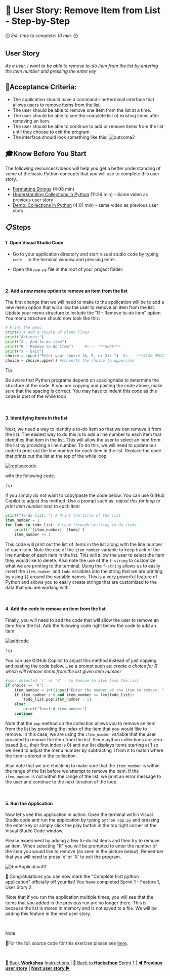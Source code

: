 # 📖 User Story: Remove Item from List - Step-by-Step
⏲️ _Est. time to complete: 10 min._ ⏲️

## User Story

*As a user, I want to be able to remove to-do item from the list by entering the item number and pressing the enter key*

## 🎯Acceptance Criteria:
- The application should have a command-line/terminal interface that allows users to remove items from the list.
- The user should be able to remove one item from the list at a time.
- The user should be able to see the complete list of existing items after removing an item.
- The user should be able to continue to add or remove items from the list until they choose to exit the program.
- The interface should look something like this:
    ![outcome2](/Track_1_ToDo_App/Sprint-01%20-%20Basic%20Application/images/outcome-S1-F1-US2.png)

## 🎓Know Before You Start
The following resources/videos will help you get a better understanding of some of the basic Python concepts that you will use to complete this user story.
- [Formatting Strings](https://www.youtube.com/watch?v=bQQqxysLIGE&list=PLlrxD0HtieHhS8VzuMCfQD4uJ9yne1mE6&index=11) (4:08 min) <br/>
- [Understanding Collections in Python](https://www.youtube.com/watch?v=beA8IsY3mQs&list=PLlrxD0HtieHhS8VzuMCfQD4uJ9yne1mE6&index=25) (11:26 min) - Same video as previous user story<br/>
- [Demo: Collections in Python](https://www.youtube.com/watch?v=4PaSlXNjawM&list=PLlrxD0HtieHhS8VzuMCfQD4uJ9yne1mE6&index=26) (4:01 min) - same video as previous user story<br/>
     

## 📋Steps

#### 1. Open Visual Studio Code
- Go to your application directory and start visual studio code by typing `code .` in the terminal window and pressing enter.

- Open the `app.py` file in the root of your project folder.

<br/>

#### 2. Add a new menu option to remove an item from the list
The first change that we will need to make to the application will be to add a new menu option that will allow the user to remove an item from the list. Update your menu structure to include the "R - Remove to-do item" option. You menu structure should now look like this:

```python
# Print the menu
print() # Add a couple of blank lines
print("Actions:")
print("A - Add to-do item")
print("R - Remove to-do item")     #<--- ***HERE***
print("X - Exit")
choice = input("Enter your choice (A, R, or X): ")  #<--- ***ALSO UPDATE MENU OPTIONS with the 'R' ***
choice = choice.upper() #converts the choice to uppercase
```

> [!TIP]
> Be aware that Python programs depend on spacing/tabs to determine the structure of the code. If you are copying and pasting the code above, make sure that the spacing is correct.  You may have to indent this code
as this code is part of the while loop

<br/>

#### 3. Identifying items in the list
Next, we need a way to identify a to-do item so that we can remove it from the list.  The easiest way to do this is to add a line number to each item that identifies that item in the list. This will allow the user to select an item from the list by providing a line number.  To do this, we will need to update our code to print out the line number for each item in the list.   Replace the code that prints out the list at the top of the while loop 

![replacecode](/Track_1_ToDo_App/Sprint-01%20-%20Basic%20Application/images/EditCode-S1-F1-US02-01.png)

with the following code.

> [!TIP]
> If you simply do not want to copy/paste the code below.  You can use GitHub Copilot to adjust this method. Use a prompt such as: *adjust this for loop to print item number next to each item*   

```python
print("To-do list: ") # Print the title of the list
item_number = 1
for todo in todo_list: # Loop through existing to-do items
    print(f'{item_number}: {todo}')
    item_number += 1
```

This code will print out the list of items in the list along with the line number of each item.  Note the use of the `item_number` variable to keep track of the line number of each item in the list. This will allow the user to select the item they would like to delete.  Also note the use of the `f-string` to customize what we are printing to the terminal. Using the `f-string` allows us to easily insert the `item_number` and `todo` variables into the string that we are printing by using `{}` around the variable names.  This is a very powerful feature of Python and allows you to easily create strings that are customized to the data that you are working with.

<br/>

#### 4. Add the code to remove an item from the list
Finally, you will need to add the code that will allow the user to remove an item from the list. Add the following code right below the code to add an item.

![addcode](/Track_1_ToDo_App/Sprint-01%20-%20Basic%20Application/images/EditCode-S1-F1-US02-02.png)

> [!TIP]
> You can use GitHub Copilot to adjust this method instead of just copying and pasting the code below. Use a prompt such as: *create a choice for R which will remove items from the list given item number*

```python
#user selected 'r' or 'R' - To Remove an item from the list
if choice == "R":
    item_number = int(input("Enter the number of the item to remove: "))
    if item_number > 0 and item_number <= len(todo_list):
        todo_list.pop(item_number - 1)
    else:
        print("Invalid item number")
    continue
```

Note that the `pop` method on the collection allows you to remove an item from the list by providing the index of the item that you would like to remove.  In this case, we are using the `item_number` variable that the user provided to remove the item from the list. Since python collections are zero-based (i.e., their first index is 0) and our list displays items starting at 1 so we need to adjust the menu number by subtracting 1 from it to match where the item is stored in the collection. 

Also note that we are checking to make sure that the `item_number` is within the range of the list before we attempt to remove the item.  If the `item_number` is not within the range of the list, we print an error message to the user and continue to the next iteration of the loop.

<br/>

#### 5. Run the Application
Now let's see this application in action. Open the terminal within Visual Studio code and run the application by typing `python app.py` and pressing the enter key or simply click the play button in the top right corner of the Visual Studio Code window.

Please experiment by adding a few to-do list items and then try to remove an item. When selecting "R" you will be prompted to enter the number of the item you would like to remove (as seen in the picture below). Remember that you will need to press 'x' or 'X' to exit the program.

![RunApplication01](/Track_1_ToDo_App/Sprint-01%20-%20Basic%20Application/images/RunApp-S1-F1-US02-01.png)


🎉 Congratulations you can now mark the "Complete first python application" officially off your list! You have completed Sprint 1 - Feature 1, User Story 2.

❕Note that if you run the application multiple times, you will see that the items that you added in the previous run are no longer there. This is because the list is stored in memory and is not saved to a file. We will be adding this feature in the next user story.

<br/>

> [!NOTE]    
> 📄For the full source code for this exercise please see [here](/Track_1_ToDo_App/Sprint-01%20-%20Basic%20Application/src/app-s01-f01-us02/app.py).

<br/>


[🔼 Back **Workshop** Instructions ](/Track_1_ToDo_App/Workshop-Format.md) | [🔼 Back to **Hackathon** Sprint 1 ](../README.md#📖user-story-1---add-item-to-list) | [**◀ Previous user story**](User%20Story%201%20-%20Add%20Item%20to%20List.MD) | [**Next user story ▶**](/Track_1_ToDo_App/Sprint-01%20-%20Basic%20Application/Feature%202%20-%20Save%20To-Do%20List/User%20Story%201%20-%20Save%20To-Do%20List%20to%20File.md)
